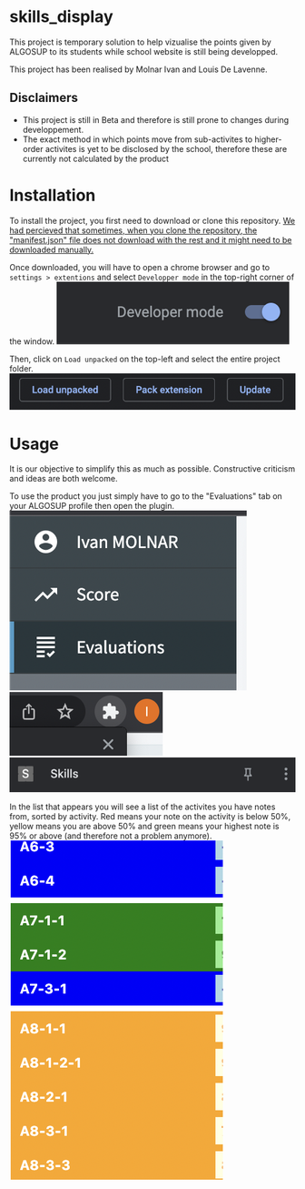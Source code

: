 # skills_display
This project is temporary solution to help vizualise the points given by ALGOSUP to its students while school website is still being developped.

This project has been realised by Molnar Ivan and Louis De Lavenne.

## Disclaimers

- This project is still in Beta and therefore is still prone to changes during developpement.
- The exact method in which points move from sub-activites to higher-order activites is yet to be disclosed by the school, therefore these are currently not calculated by the product

# Installation

To install the project, you first need to download or clone this repository.
<u>We had percieved that sometimes, when you clone the repository, the "manifest.json" file does not download with the rest and it might need to be downloaded manually.</u>

Once downloaded, you will have to open a chrome browser and go to ``settings > extentions`` and select ``Developper mode`` in the top-right corner of the window.
![developper mode](readme_pics/dev_mode.png)

Then, click on ``Load unpacked`` on the top-left and select the entire project folder.
![load upacked](readme_pics/load.png)



# Usage

It is our objective to simplify this as much as possible. Constructive criticism and ideas are both welcome.

To use the product you just simply have to go to the "Evaluations" tab on your ALGOSUP profile then open the plugin.
![evaluation tab](readme_pics/eval_tab.png)
![plugins](readme_pics/plugins.png)
![skillz plugin](readme_pics/skillz.png)

In the list that appears you will see a list of the activites you have notes from, sorted by activity.
Red means your note on the activity is below 50%, yellow means you are above 50% and green means your highest note is 95% or above (and therefore not a problem anymore).
![skillz plugin](readme_pics/table.png)
